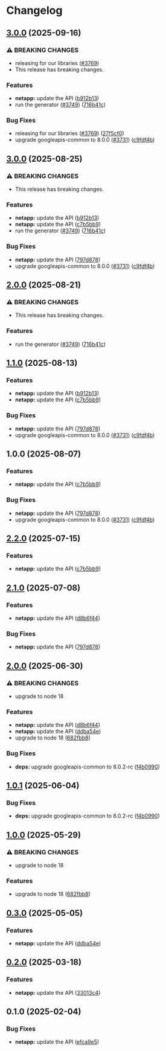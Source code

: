 # Changelog

## [3.0.0](https://github.com/googleapis/google-api-nodejs-client/compare/netapp-v2.2.0...netapp-v3.0.0) (2025-09-16)


### ⚠ BREAKING CHANGES

* releasing for our libraries ([#3769](https://github.com/googleapis/google-api-nodejs-client/issues/3769))
* This release has breaking changes.

### Features

* **netapp:** update the API ([b912b13](https://github.com/googleapis/google-api-nodejs-client/commit/b912b136a5edf29024fdc5db811712f361935a13))
* run the generator ([#3749](https://github.com/googleapis/google-api-nodejs-client/issues/3749)) ([716b41c](https://github.com/googleapis/google-api-nodejs-client/commit/716b41cf75e2983777ae1f40f2ef0e01a85bcce3))


### Bug Fixes

* releasing for our libraries ([#3769](https://github.com/googleapis/google-api-nodejs-client/issues/3769)) ([27f5cf0](https://github.com/googleapis/google-api-nodejs-client/commit/27f5cf0a0190a5e8e8bf970f7a7cf77c409f093e))
* upgrade googleapis-common to 8.0.0  ([#3731](https://github.com/googleapis/google-api-nodejs-client/issues/3731)) ([c9fdf4b](https://github.com/googleapis/google-api-nodejs-client/commit/c9fdf4b34d6c9bcf608eee35dd281d4680be9797))

## [3.0.0](https://github.com/googleapis/google-api-nodejs-client/compare/netapp-v2.0.0...netapp-v3.0.0) (2025-08-25)


### ⚠ BREAKING CHANGES

* This release has breaking changes.

### Features

* **netapp:** update the API ([b912b13](https://github.com/googleapis/google-api-nodejs-client/commit/b912b136a5edf29024fdc5db811712f361935a13))
* **netapp:** update the API ([c7b5bb9](https://github.com/googleapis/google-api-nodejs-client/commit/c7b5bb9ec219ee74ae956bae7232a1fd16154df6))
* run the generator ([#3749](https://github.com/googleapis/google-api-nodejs-client/issues/3749)) ([716b41c](https://github.com/googleapis/google-api-nodejs-client/commit/716b41cf75e2983777ae1f40f2ef0e01a85bcce3))


### Bug Fixes

* **netapp:** update the API ([797d878](https://github.com/googleapis/google-api-nodejs-client/commit/797d8784117908c0f6a5ccc681265e7a5067ee67))
* upgrade googleapis-common to 8.0.0  ([#3731](https://github.com/googleapis/google-api-nodejs-client/issues/3731)) ([c9fdf4b](https://github.com/googleapis/google-api-nodejs-client/commit/c9fdf4b34d6c9bcf608eee35dd281d4680be9797))

## [2.0.0](https://github.com/googleapis/google-api-nodejs-client/compare/netapp-v1.1.0...netapp-v2.0.0) (2025-08-21)


### ⚠ BREAKING CHANGES

* This release has breaking changes.

### Features

* run the generator ([#3749](https://github.com/googleapis/google-api-nodejs-client/issues/3749)) ([716b41c](https://github.com/googleapis/google-api-nodejs-client/commit/716b41cf75e2983777ae1f40f2ef0e01a85bcce3))

## [1.1.0](https://github.com/googleapis/google-api-nodejs-client/compare/netapp-v1.0.0...netapp-v1.1.0) (2025-08-13)


### Features

* **netapp:** update the API ([b912b13](https://github.com/googleapis/google-api-nodejs-client/commit/b912b136a5edf29024fdc5db811712f361935a13))
* **netapp:** update the API ([c7b5bb9](https://github.com/googleapis/google-api-nodejs-client/commit/c7b5bb9ec219ee74ae956bae7232a1fd16154df6))


### Bug Fixes

* **netapp:** update the API ([797d878](https://github.com/googleapis/google-api-nodejs-client/commit/797d8784117908c0f6a5ccc681265e7a5067ee67))
* upgrade googleapis-common to 8.0.0  ([#3731](https://github.com/googleapis/google-api-nodejs-client/issues/3731)) ([c9fdf4b](https://github.com/googleapis/google-api-nodejs-client/commit/c9fdf4b34d6c9bcf608eee35dd281d4680be9797))

## 1.0.0 (2025-08-07)


### Features

* **netapp:** update the API ([c7b5bb9](https://github.com/googleapis/google-api-nodejs-client/commit/c7b5bb9ec219ee74ae956bae7232a1fd16154df6))


### Bug Fixes

* **netapp:** update the API ([797d878](https://github.com/googleapis/google-api-nodejs-client/commit/797d8784117908c0f6a5ccc681265e7a5067ee67))
* upgrade googleapis-common to 8.0.0  ([#3731](https://github.com/googleapis/google-api-nodejs-client/issues/3731)) ([c9fdf4b](https://github.com/googleapis/google-api-nodejs-client/commit/c9fdf4b34d6c9bcf608eee35dd281d4680be9797))

## [2.2.0](https://github.com/googleapis/google-api-nodejs-client/compare/netapp-v2.1.0...netapp-v2.2.0) (2025-07-15)


### Features

* **netapp:** update the API ([c7b5bb9](https://github.com/googleapis/google-api-nodejs-client/commit/c7b5bb9ec219ee74ae956bae7232a1fd16154df6))

## [2.1.0](https://github.com/googleapis/google-api-nodejs-client/compare/netapp-v2.0.0...netapp-v2.1.0) (2025-07-08)


### Features

* **netapp:** update the API ([d8b6f44](https://github.com/googleapis/google-api-nodejs-client/commit/d8b6f448171970e851222bb426a1639b58a02d88))


### Bug Fixes

* **netapp:** update the API ([797d878](https://github.com/googleapis/google-api-nodejs-client/commit/797d8784117908c0f6a5ccc681265e7a5067ee67))

## [2.0.0](https://github.com/googleapis/google-api-nodejs-client/compare/netapp-v1.0.1...netapp-v2.0.0) (2025-06-30)


### ⚠ BREAKING CHANGES

* upgrade to node 18

### Features

* **netapp:** update the API ([d8b6f44](https://github.com/googleapis/google-api-nodejs-client/commit/d8b6f448171970e851222bb426a1639b58a02d88))
* **netapp:** update the API ([ddba54e](https://github.com/googleapis/google-api-nodejs-client/commit/ddba54e7ea6593954cbcdfe8cb2e5b9f825b891f))
* upgrade to node 18 ([682fbb8](https://github.com/googleapis/google-api-nodejs-client/commit/682fbb869189ae92b3e9a194d37d0548af0c1f92))


### Bug Fixes

* **deps:** upgrade googleapis-common to 8.0.2-rc ([f4b0990](https://github.com/googleapis/google-api-nodejs-client/commit/f4b099071040cfbcfe4a2e7d487d45ee93b369e0))

## [1.0.1](https://github.com/googleapis/google-api-nodejs-client/compare/netapp-v1.0.0...netapp-v1.0.1) (2025-06-04)


### Bug Fixes

* **deps:** upgrade googleapis-common to 8.0.2-rc ([f4b0990](https://github.com/googleapis/google-api-nodejs-client/commit/f4b099071040cfbcfe4a2e7d487d45ee93b369e0))

## [1.0.0](https://github.com/googleapis/google-api-nodejs-client/compare/netapp-v0.3.0...netapp-v1.0.0) (2025-05-29)


### ⚠ BREAKING CHANGES

* upgrade to node 18

### Features

* upgrade to node 18 ([682fbb8](https://github.com/googleapis/google-api-nodejs-client/commit/682fbb869189ae92b3e9a194d37d0548af0c1f92))

## [0.3.0](https://github.com/googleapis/google-api-nodejs-client/compare/netapp-v0.2.0...netapp-v0.3.0) (2025-05-05)


### Features

* **netapp:** update the API ([ddba54e](https://github.com/googleapis/google-api-nodejs-client/commit/ddba54e7ea6593954cbcdfe8cb2e5b9f825b891f))

## [0.2.0](https://github.com/googleapis/google-api-nodejs-client/compare/netapp-v0.1.0...netapp-v0.2.0) (2025-03-18)


### Features

* **netapp:** update the API ([33013c4](https://github.com/googleapis/google-api-nodejs-client/commit/33013c48e0d7afa430a40eca1dfa4fc4bdbd2343))

## 0.1.0 (2025-02-04)


### Bug Fixes

* **netapp:** update the API ([efca9e5](https://github.com/googleapis/google-api-nodejs-client/commit/efca9e5a144376f8abca22a655e51bc50f352bcb))
